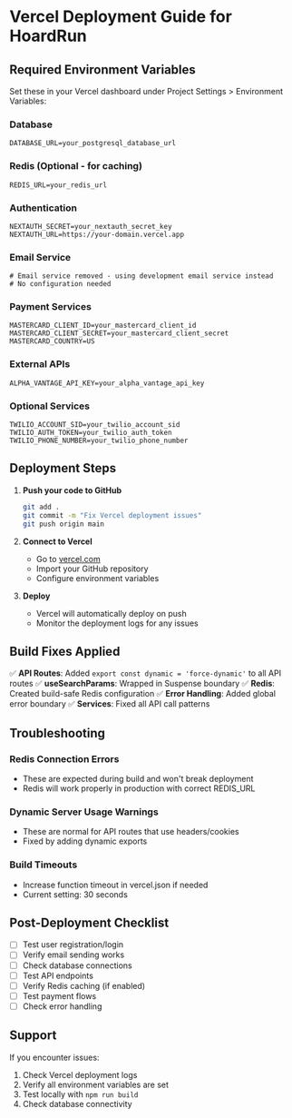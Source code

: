 # Vercel Deployment Guide for HoardRun

## Required Environment Variables

Set these in your Vercel dashboard under Project Settings > Environment Variables:

### Database
```
DATABASE_URL=your_postgresql_database_url
```

### Redis (Optional - for caching)
```
REDIS_URL=your_redis_url
```

### Authentication
```
NEXTAUTH_SECRET=your_nextauth_secret_key
NEXTAUTH_URL=https://your-domain.vercel.app
```

### Email Service
```
# Email service removed - using development email service instead
# No configuration needed
```

### Payment Services
```
MASTERCARD_CLIENT_ID=your_mastercard_client_id
MASTERCARD_CLIENT_SECRET=your_mastercard_client_secret
MASTERCARD_COUNTRY=US
```

### External APIs
```
ALPHA_VANTAGE_API_KEY=your_alpha_vantage_api_key
```

### Optional Services
```
TWILIO_ACCOUNT_SID=your_twilio_account_sid
TWILIO_AUTH_TOKEN=your_twilio_auth_token
TWILIO_PHONE_NUMBER=your_twilio_phone_number
```

## Deployment Steps

1. **Push your code to GitHub**
   ```bash
   git add .
   git commit -m "Fix Vercel deployment issues"
   git push origin main
   ```

2. **Connect to Vercel**
   - Go to [vercel.com](https://vercel.com)
   - Import your GitHub repository
   - Configure environment variables

3. **Deploy**
   - Vercel will automatically deploy on push
   - Monitor the deployment logs for any issues

## Build Fixes Applied

✅ **API Routes**: Added `export const dynamic = 'force-dynamic'` to all API routes
✅ **useSearchParams**: Wrapped in Suspense boundary
✅ **Redis**: Created build-safe Redis configuration
✅ **Error Handling**: Added global error boundary
✅ **Services**: Fixed all API call patterns

## Troubleshooting

### Redis Connection Errors
- These are expected during build and won't break deployment
- Redis will work properly in production with correct REDIS_URL

### Dynamic Server Usage Warnings
- These are normal for API routes that use headers/cookies
- Fixed by adding dynamic exports

### Build Timeouts
- Increase function timeout in vercel.json if needed
- Current setting: 30 seconds

## Post-Deployment Checklist

- [ ] Test user registration/login
- [ ] Verify email sending works
- [ ] Check database connections
- [ ] Test API endpoints
- [ ] Verify Redis caching (if enabled)
- [ ] Test payment flows
- [ ] Check error handling

## Support

If you encounter issues:
1. Check Vercel deployment logs
2. Verify all environment variables are set
3. Test locally with `npm run build`
4. Check database connectivity
